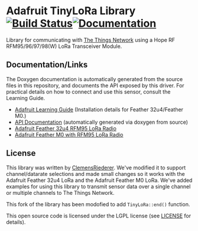 # Adafruit TinyLoRa Library [![Build Status](https://github.com/adafruit/TinyLoRa/workflows/Arduino%20Library%20CI/badge.svg)](https://github.com/adafruit/TinyLoRa/actions)[![Documentation](https://github.com/adafruit/ci-arduino/blob/master/assets/doxygen_badge.svg)](http://adafruit.github.io/TinyLoRa/html/index.html)

Library for communicating with [The Things Network](https://www.thethingsnetwork.org/) using a Hope RF RFM95/96/97/98(W) LoRa Transceiver Module.

## Documentation/Links

The Doxygen documentation is automatically generated from the source files
in this repository, and documents the API exposed by this driver. For
practical details on how to connect and use this sensor, consult the Learning
Guide.

- [Adafruit Learning Guide](https://learn.adafruit.com/the-things-network-for-feather)
  (Installation details for Feather 32u4/Feather M0.)
- [API Documentation](https://adafruit.github.io/TinyLoRa/) (automatically generated via doxygen from source)
- [Adafruit Feather 32u4 RFM95 LoRa Radio](https://www.adafruit.com/product/3078)
- [Adafruit Feather M0 with RFM95 LoRa Radio](https://www.adafruit.com/product/3178)

## License

This library was written by [ClemensRiederer](https://github.com/ClemensRiederer/TinyLoRa-BME280). We've modified it to support channel/datarate selections and made small changes so it works with the Adafruit Feather 32u4 LoRa and the Adafruit Feather M0 LoRa. We've added examples for using this library to transmit sensor data over a single channel or multiple channels to The Things Network.

This fork of the library has been modofied to add `TinyLoRa::end()` function.

This open source code is licensed under the LGPL license (see [LICENSE](LICENSE)
for details).
